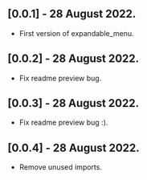 ## [0.0.1] - 28 August 2022.

* First version of expandable_menu.

## [0.0.2] - 28 August 2022.

* Fix readme preview bug.

## [0.0.3] - 28 August 2022.

* Fix readme preview bug :).

## [0.0.4] - 28 August 2022.

* Remove unused imports.